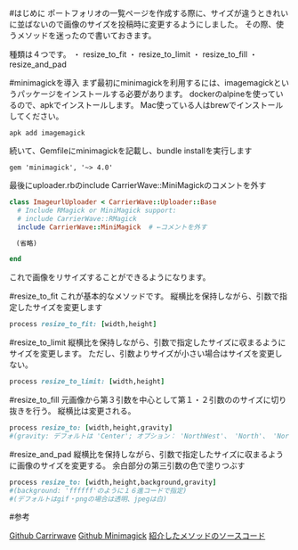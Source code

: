 <!--
title:   carrierwave+Minimagickで利用する、画像リサイズメソッド
tags:    MiniMagick,Rails,carrierwave
id:      aa8423b1200e1b15a28b
private: false
-->
#はじめに
ポートフォリオの一覧ページを作成する際に、サイズが違うときれいに並ばないので画像のサイズを投稿時に変更するようにしました。
その際、使うメソッドを迷ったので書いておきます。

種類は４つです。
・ resize_to_fit
・ resize_to_limit
・ resize_to_fill
・ resize_and_pad

#minimagickを導入
まず最初にminimagickを利用するには、imagemagickというパッケージをインストールする必要があります。
dockerのalpineを使っているので、apkでインストールします。
Mac使っている人はbrewでインストールしてください。

```ruby:コンソール
apk add imagemagick
```

続いて、Gemfileにminimagickを記載し、bundle installを実行します

```ruby:Gemfile
gem 'minimagick', '~> 4.0'
```
最後にuploader.rbのinclude CarrierWave::MiniMagickのコメントを外す

```ruby:app/uploaders/image_uploader.rb
class ImageurlUploader < CarrierWave::Uploader::Base
  # Include RMagick or MiniMagick support:
  # include CarrierWave::RMagick
  include CarrierWave::MiniMagick  # ←コメントを外す

　(省略)

end
```
これで画像をリサイズすることができるようになります。

#resize_to_fit
これが基本的なメソッドです。
縦横比を保持しながら、引数で指定したサイズを変更します

```ruby:app/uploaders/image_uploader.rb
process resize_to_fit: [width,height]
```


#resize_to_limit
縦横比を保持しながら、引数で指定したサイズに収まるようにサイズを変更します。
ただし、引数よりサイズが小さい場合はサイズを変更しない。

```ruby:app/uploaders/image_uploader.rb
process resize_to_limit: [width,height]
```

#resize_to_fill
元画像から第３引数を中心として第１・２引数ののサイズに切り抜きを行う。
縦横比は変更される。

```ruby:app/uploaders/image_uploader.rb
process resize_to: [width,height,gravity]
#(gravity: デフォルトは 'Center'; オプション： 'NorthWest'、 'North'、 'NorthEast'、 'West'、 'C​​enter'、 'East'、 'SouthWest'、 'South '、'SouthEast'）
```

#resize_and_pad
縦横比を保持しながら、引数で指定したサイズに収まるように画像のサイズを変更する。
余白部分の第三引数の色で塗りつぶす

```ruby:app/uploaders/image_uploader.rb
process resize_to: [width,height,background,gravity]
#(background: 'ffffff'のように１６進コードで指定)
#(デフォルトはgif・pngの場合は透明、jpegは白)
```

#参考

[Github Carrirwave](https://github.com/carrierwaveuploader/carrierwave)
[Github Minimagick](https://github.com/minimagick/minimagick)
[紹介したメソッドのソースコード](https://github.com/carrierwaveuploader/carrierwave/blob/master/lib/carrierwave/processing/mini_magick.rb)